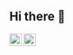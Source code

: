 ## Hi there 👋

<a href="https://vk.com/hottannishiteshuen">
  <img align="left" alt="VKontakte" width="22px" src="https://cdn.jsdelivr.net/npm/simple-icons@v3/icons/vk.svg" />
</a>
<a href="https://t.me/aguero_agnes">
  <img align="left" alt="Abhishek's Telegram" width="22px" src="[https://cdn.jsdelivr.net/npm/simple-icons@v3/icons/telegram.svg](https://www.svgrepo.com/show/452115/telegram.svg)" />
</a>

<!--
**kurogayashi/kurogayashi** is a ✨ _special_ ✨ repository because its `README.md` (this file) appears on your GitHub profile.

Here are some ideas to get you started:

- 🔭 I’m currently working on ...
- 🌱 I’m currently learning ...
- 👯 I’m looking to collaborate on ...
- 🤔 I’m looking for help with ...
- 💬 Ask me about ...
- 📫 How to reach me: ...
- 😄 Pronouns: ...
- ⚡ Fun fact: ...
-->
